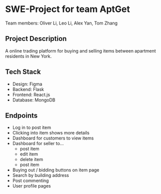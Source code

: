 # SWE-Project for team AptGet
Team members: Oliver Li, Leo Li, Alex Yan, Tom Zhang

## Project Description
A online trading platform for buying and selling items between apartment residents in New York.

## Tech Stack
- Design: Figma
- Backend: Flask
- Frontend: React.js
- Database: MongoDB

## Endpoints
- Log in to post item
- Clicking into item shows more details
- Dashboard for customers to view items
- Dashboard for seller to...
   - post item
   - edit item
   - delete item
   - post item
- Buying out / bidding buttons on item page
- Search by building address
- Post commenting
- User profile pages
